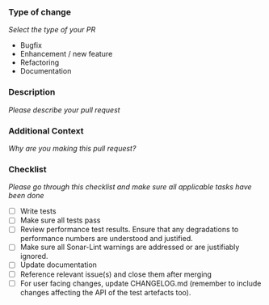 ### Type of change

_Select the type of your PR_

- Bugfix
- Enhancement / new feature
- Refactoring
- Documentation

### Description

_Please describe your pull request_

### Additional Context

_Why are you making this pull request?_

### Checklist

_Please go through this checklist and make sure all applicable tasks have been done_

- [ ] Write tests
- [ ] Make sure all tests pass
- [ ] Review performance test results. Ensure that any degradations to performance numbers are understood and justified.
- [ ] Make sure all Sonar-Lint warnings are addressed or are justifiably ignored.
- [ ] Update documentation
- [ ] Reference relevant issue(s) and close them after merging
- [ ] For user facing changes, update CHANGELOG.md (remember to include changes affecting the API of the test artefacts too).
